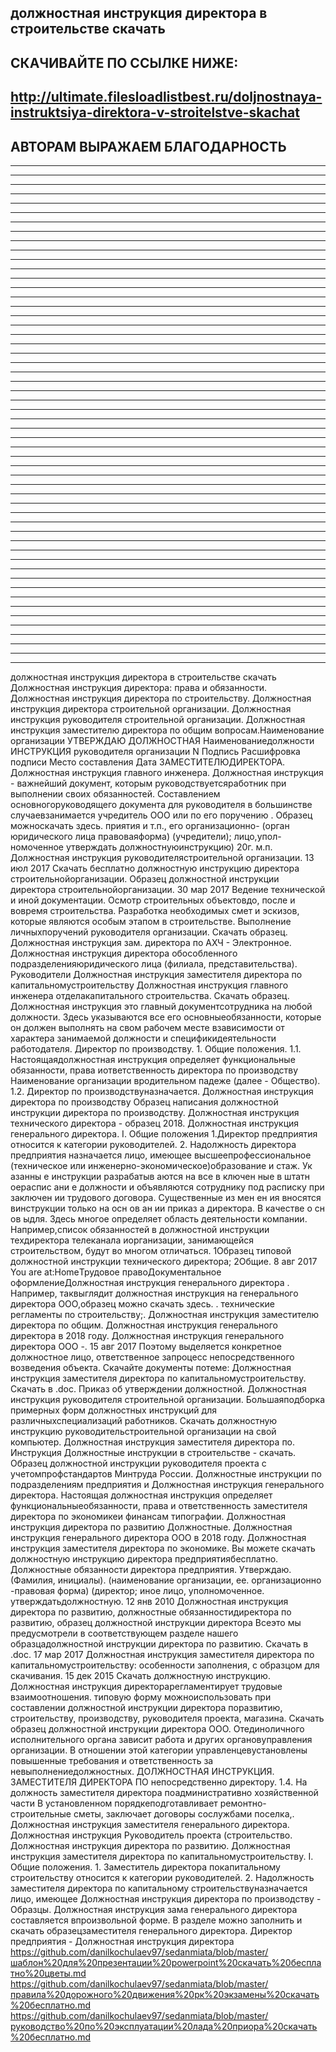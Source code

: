 должностная инструкция директора в строительстве скачать
--------------------------------------------------
СКАЧИВАЙТЕ ПО ССЫЛКЕ НИЖЕ:
--------------------------------------------------
http://ultimate.filesloadlistbest.ru/doljnostnaya-instruktsiya-direktora-v-stroitelstve-skachat
--------------------------------------------------
АВТОРАМ ВЫРАЖАЕМ БЛАГОДАРНОСТЬ
--------------------------------------------------
--------------------------------------------------
--------------------------------------------------
--------------------------------------------------
--------------------------------------------------
--------------------------------------------------
--------------------------------------------------
--------------------------------------------------
--------------------------------------------------
--------------------------------------------------
--------------------------------------------------
--------------------------------------------------
--------------------------------------------------
--------------------------------------------------
--------------------------------------------------
--------------------------------------------------
--------------------------------------------------
--------------------------------------------------
--------------------------------------------------
--------------------------------------------------
--------------------------------------------------
--------------------------------------------------
--------------------------------------------------
--------------------------------------------------
--------------------------------------------------
--------------------------------------------------
--------------------------------------------------
--------------------------------------------------
--------------------------------------------------
--------------------------------------------------
--------------------------------------------------
--------------------------------------------------
--------------------------------------------------
--------------------------------------------------
--------------------------------------------------
--------------------------------------------------
--------------------------------------------------
--------------------------------------------------
--------------------------------------------------
--------------------------------------------------
--------------------------------------------------
--------------------------------------------------
--------------------------------------------------
--------------------------------------------------
--------------------------------------------------
--------------------------------------------------
--------------------------------------------------
--------------------------------------------------
--------------------------------------------------
--------------------------------------------------
--------------------------------------------------
--------------------------------------------------
--------------------------------------------------
--------------------------------------------------
--------------------------------------------------
должностная инструкция директора в строительстве скачать Должностная инструкция директора: права и обязанности. Должностная инструкция директора по строительству. Должностная инструкция директора строительной организации. Должностная инструкция руководителя строительной организации. Должностная инструкция заместителю директора по общим вопросам.Наименование организации УТВЕРЖДАЮ ДОЛЖНОСТНАЯ Наименованиедолжности ИНСТРУКЦИЯ руководителя организации  N Подпись Расшифровка подписи Место составления Дата ЗАМЕСТИТЕЛЮДИРЕКТОРА. Должностная инструкция главного инженера. Должностная инструкция - важнейший документ, которым руководствуетсяработник при выполнении своих обязанностей.  Составлением основногоруководящего документа для руководителя в большинстве случаевзанимается учредитель ООО или по его поручению . Образец можноскачать здесь. приятия и т.п., его организационно- (орган юридического лица правоваяформа) (учредители); лицо,упол- номоченное утверждать должностнуюинструкцию)    20г. м.п. Должностная инструкция руководителястроительной организации. 13 июл 2017  Скачать бесплатно должностную инструкцию директора строительнойорганизации. Образец должностной инструкции директора строительнойорганизации. 30 мар 2017  Ведение технической и иной документации. Осмотр строительных объектовдо, после и вовремя строительства. Разработка необходимых смет и эскизов, которые являются особым этапом в строительстве. Выполнение личныхпоручений руководителя организации. Скачать образец. Должностная инструкция зам. директора по АХЧ - Электронное. Должностная инструкция директора обособленного подразделенияюридического лица (филиала, представительства). Руководители Должностная инструкция заместителя директора по капитальномустроительству  Должностная инструкция главного инженера отделакапитального строительства. Скачать образец. Должностная инструкция  это главный документсотрудника на любой должности. Здесь указываются все его основныеобязанности, которые он должен выполнять на свом рабочем месте взависимости от характера занимаемой должности и спецификидеятельности работодателя. Директор по производству. 1. Общие положения. 1.1. Настоящаядолжностная инструкция определяет функциональные обязанности, права иответственность директора по производству Наименование организации вродительном падеже (далее - Общество). 1.2. Директор по производствуназначается. Должностная инструкция директора по производству
Образец написания должностной инструкции директора по производству. Должностная инструкция технического директора - образец 2018. Должностная инструкция генерального директора. I. Общие положения 1.Директор предприятия относится к категории руководителей. 2. Надолжность директора предприятия назначается лицо, имеющее высшеепрофессиональное (техническое или инженерно-экономическое)образование и стаж. Ук азанны е инструкции разрабатыв аются на все в ключен ные в штатн оераспис ани е должности и объявляются сотруднику под расписку при заключен ии трудового договора. Существенные из мен ен ия вносятся винструкции только на осн ов ан ии приказ а директора. В качестве о сн ов ыдля. Здесь многое определяет область деятельности компании. Например,список обязанностей в должностной инструкции техдиректора телеканала иорганизации, занимающейся строительством, будут во многом отличаться. 1Образец типовой должностной инструкции технического директора; 2Общие. 8 авг 2017  You are at:HomeТрудовое правоДокументальное оформлениеДолжностная инструкция генерального директора . Например, таквыглядит должностная инструкция на генерального директора ООО,образец можно скачать здесь. . технические регламенты по строительству;. Должностная инструкция заместителю директора по общим. Должностная инструкция генерального директора в 2018 году. Должностная инструкция генерального директора ООО -. 15 авг 2017  Поэтому выделяется конкретное должностное лицо, ответственное запроцесс непосредственного возведения объекта. Скачайте документы потеме: Должностная инструкция заместителя директора по капитальномустроительству. Скачать в .doc. Приказ об утверждении должностной. Должностная инструкция руководителя строительной организации. Большаяподборка примерных форм должностных инструкций для различныхспециализаций работников. Скачать должностную инструкцию руководительстроительной организации на свой компьютер. Должностная инструкция заместителя директора по. Инстpукция Должностные инструкции в строительстве - скачать. Образец должностной инструкции руководителя проекта с учетомпрофстандартов Минтруда России. Должностные инструкции по подразделениям предприятия и
Должностная инструкция генерального директора. Настоящая должностная инструкция определяет функциональныеобязанности, права и ответственность заместителя директора по экономикеи финансам типографии. Должностная инструкция директора по развитию  Должностные. Должностная инструкция генерального директора ООО в 2018 году. Должностная инструкция заместителя директора по экономике. Вы можете скачать должностную инструкцию директора предприятиябесплатно. Должностные обязанности директора предприятия. Утверждаю. (Фамилия, инициалы). (наименование организации, ее. организационно -правовая форма) (директор; иное лицо, уполномоченное. утверждатьдолжностную. 12 янв 2010  Должностная инструкция директора по развитию, должностные обязанностидиректора по развитию, образец должностной инструкции директора  Всеэто мы предусмотрели в соответствующем разделе нашего образцадолжностной инструкции директора по развитию. Скачать в .doc. 17 мар 2017  Должностная инструкция заместителя директора по капитальномустроительству: особенности заполнения, с образцом для скачивания. 15 дек 2015  Скачать должностную инструкцию.  Должностная инструкция директорарегламентирует трудовые взаимоотношения.  типовую форму можноиспользовать при составлении должностной инструкции директора поразвитию, строительству, производству, руководителя проекта, магазина. Скачать образец должностной инструкции директора ООО. Отединоличного исполнительного органа зависит работа и других органовуправления организации. В отношении этой категории управленцевустановлены повышенные требования и ответственность за невыполнениедолжностных. ДОЛЖНОСТНАЯ ИНСТРУКЦИЯ. ЗАМЕСТИТЕЛЯ ДИРЕКТОРА ПО непосредственно директору. 1.4. На должность заместителя директора поадминистративно  хозяйственной части  В установленном порядкеподготавливает ремонтно-строительные сметы, заключает договоры сослужбами поселка,. Должностная инструкция заместителя генерального директора. Должностная инструкция Руководитель проекта (строительство. Должностная инструкция директора по развитию. Должностная инструкция заместителя директора по капитальномустроительству. I. Общие положения. 1. Заместитель директора покапитальному строительству относится к категории руководителей. 2. Надолжность заместителя директора по капитальному строительствуназначается лицо, имеющее
Должностная инструкция директора по производству - Образцы. Должностная инструкция зама генерального директора составляется впроизвольной форме. В разделе можно заполнить и скачать образецзаместителя генерального директора. Директор предприятия - Должностная инструкция директора
https://github.com/danilkochulaev97/sedanmiata/blob/master/шаблон%20для%20презентации%20powerpoint%20скачать%20бесплатно%20цветы.md
https://github.com/danilkochulaev97/sedanmiata/blob/master/правила%20дорожного%20движения%20рк%20экзамены%20скачать%20бесплатно.md
https://github.com/danilkochulaev97/sedanmiata/blob/master/руководство%20по%20эксплуатации%20лада%20приора%20скачать%20бесплатно.md